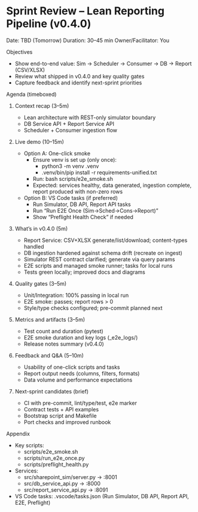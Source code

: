 # Sprint Review – Lean Reporting Pipeline (v0.4.0)

Date: TBD (Tomorrow)
Duration: 30–45 min
Owner/Facilitator: You

Objectives

- Show end-to-end value: Sim → Scheduler → Consumer → DB → Report (CSV/XLSX)
- Review what shipped in v0.4.0 and key quality gates
- Capture feedback and identify next-sprint priorities

Agenda (timeboxed)

1) Context recap (3–5m)
   - Lean architecture with REST-only simulator boundary
   - DB Service API + Report Service API
   - Scheduler + Consumer ingestion flow

2) Live demo (10–15m)
   - Option A: One-click smoke
     - Ensure venv is set up (only once):
       - python3 -m venv .venv
       - .venv/bin/pip install -r requirements-unified.txt
     - Run: bash scripts/e2e_smoke.sh
     - Expected: services healthy, data generated, ingestion complete, report produced with non-zero rows
   - Option B: VS Code tasks (if preferred)
     - Run Simulator, DB API, Report API tasks
     - Run “Run E2E Once (Sim→Sched→Cons→Report)”
     - Show “Preflight Health Check” if needed

3) What’s in v0.4.0 (5m)
   - Report Service: CSV+XLSX generate/list/download; content-types handled
   - DB ingestion hardened against schema drift (recreate on ingest)
   - Simulator REST contract clarified; generate via query params
   - E2E scripts and managed smoke runner; tasks for local runs
   - Tests green locally; improved docs and diagrams

4) Quality gates (3–5m)
   - Unit/Integration: 100% passing in local run
   - E2E smoke: passes; report rows > 0
   - Style/type checks configured; pre-commit planned next

5) Metrics and artifacts (3–5m)
   - Test count and duration (pytest)
   - E2E smoke duration and key logs (_e2e_logs/)
   - Release notes summary (v0.4.0)

6) Feedback and Q&A (5–10m)
   - Usability of one-click scripts and tasks
   - Report output needs (columns, filters, formats)
   - Data volume and performance expectations

7) Next-sprint candidates (brief)
   - CI with pre-commit, lint/type/test, e2e marker
   - Contract tests + API examples
   - Bootstrap script and Makefile
   - Port checks and improved runbook

Appendix

- Key scripts:
  - scripts/e2e_smoke.sh
  - scripts/run_e2e_once.py
  - scripts/preflight_health.py
- Services:
  - src/sharepoint_sim/server.py → :8001
  - src/db_service_api.py → :8000
  - src/report_service_api.py → :8091
- VS Code tasks: .vscode/tasks.json (Run Simulator, DB API, Report API, E2E, Preflight)
